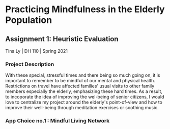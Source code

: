 # Practicing Mindfulness in the Elderly Population

## Assignment 1: Heuristic Evaluation

Tina Ly | DH 110 | Spring 2021

### Project Description

With these special, stressful times and there being so much going on, it is important to remember to be mindful of our mental and physical health. Restrictions on travel have affected families' usual visits to other family members especially the elderly, emphasizing these hard times. As a result, to incoporate the idea of improving the wel-being of senior citizens, I would love to centralize my project around the elderly's point-of-view and how to improve their well-being through meditation exercises or soothing music. 

### App Choice no.1 : Mindful Living Network

